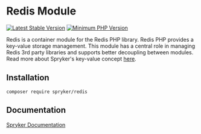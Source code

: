 # Redis Module
[![Latest Stable Version](https://poser.pugx.org/spryker/redis/v/stable.svg)](https://packagist.org/packages/spryker/redis)
[![Minimum PHP Version](https://img.shields.io/badge/php-%3E%3D%208.3-8892BF.svg)](https://php.net/)

Redis is a container module for the Redis PHP library.
Redis PHP provides a key-value storage management. This module has a central role in managing Redis 3rd party libraries and supports better decoupling between modules.
Read more about Spryker's key-value concept [here](https://docs.spryker.com/docs/scos/dev/back-end-development/client/using-and-configuring-redis-as-a-key-value-storage.html).

## Installation

```
composer require spryker/redis
```

## Documentation

[Spryker Documentation](https://docs.spryker.com)
